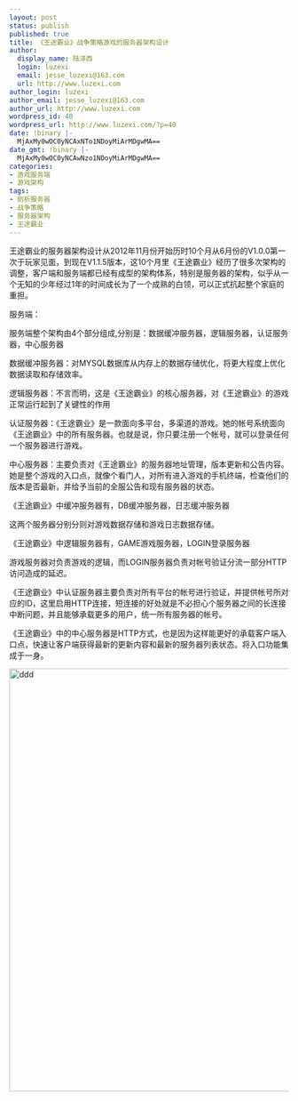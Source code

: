 ```yaml
---
layout: post
status: publish
published: true
title: 《王途霸业》战争策略游戏的服务器架构设计
author:
  display_name: 陆泽西
  login: luzexi
  email: jesse_luzexi@163.com
  url: http://www.luzexi.com
author_login: luzexi
author_email: jesse_luzexi@163.com
author_url: http://www.luzexi.com
wordpress_id: 40
wordpress_url: http://www.luzexi.com/?p=40
date: !binary |-
  MjAxMy0wOC0yNCAxNTo1NDoyMiArMDgwMA==
date_gmt: !binary |-
  MjAxMy0wOC0yNCAwNzo1NDoyMiArMDgwMA==
categories:
- 游戏服务端
- 游戏架构
tags:
- 剖析服务器
- 战争策略
- 服务器架构
- 王途霸业
---
```

王途霸业的服务器架构设计从2012年11月份开始历时10个月从6月份的V1.0.0第一次于玩家见面，到现在V1.1.5版本，这10个月里《王途霸业》经历了很多次架构的调整，客户端和服务端都已经有成型的架构体系，特别是服务器的架构，似乎从一个无知的少年经过1年的时间成长为了一个成熟的白领，可以正式抗起整个家庭的重担。

服务端：

服务端整个架构由4个部分组成,分别是：数据缓冲服务器，逻辑服务器，认证服务器，中心服务器

数据缓冲服务器：对MYSQL数据库从内存上的数据存储优化，将更大程度上优化数据读取和存储效率。

逻辑服务器：不言而明，这是《王途霸业》的核心服务器，对《王途霸业》的游戏正常运行起到了关键性的作用

认证服务器：《王途霸业》是一款面向多平台，多渠道的游戏。她的帐号系统面向《王途霸业》中的所有服务器。也就是说，你只要注册一个帐号，就可以登录任何一个服务器进行游戏。

中心服务器：主要负责对《王途霸业》的服务器地址管理，版本更新和公告内容。她是整个游戏的入口点，就像个看门人，对所有进入游戏的手机终端，检查他们的版本是否最新，并给予当前的全服公告和现有服务器的状态。

《王途霸业》中缓冲服务器有，DB缓冲服务器，日志缓冲服务器

这两个服务器分别分则对游戏数据存储和游戏日志数据存储。

《王途霸业》中逻辑服务器有，GAME游戏服务器，LOGIN登录服务器

游戏服务器对负责游戏的逻辑，而LOGIN服务器负责对帐号验证分流一部分HTTP访问造成的延迟。

《王途霸业》中认证服务器主要负责对所有平台的帐号进行验证，并提供帐号所对应的ID，这里启用HTTP连接，短连接的好处就是不必担心个服务器之间的长连接中断问题，并且能够承载更多的用户，统一所有服务器的帐号。

《王途霸业》中的中心服务器是HTTP方式，也是因为这样能更好的承载客户端入口点，快速让客户端获得最新的更新内容和最新的服务器列表状态。将入口功能集成于一身。

<img alt="ddd" class="alignnone size-full wp-image-56" height="761" src="/assets/uploads/2013/08/ddd.png" width="1035" />




